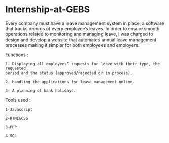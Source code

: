 # Internship-at-GEBS

Every company must have a leave management system in place,
a software that tracks records of every employee’s leaves. In order to
ensure smooth operations related to monitoring and managing leave, I was
charged to design and develop a website that automates annual leave
management processes making it simpler for both employees and
employers.


Functions :

    1- Displaying all employees’ requests for leave with their type, the requested
    period and the status (approved/rejected or in process).
    
    2- Handling the applications for leave management online.
    
    3- A planning of bank holidays.

Tools used : 

    1-Javascript
    
    2-HTML&CSS
    
    3-PHP
    
    4-SQL

